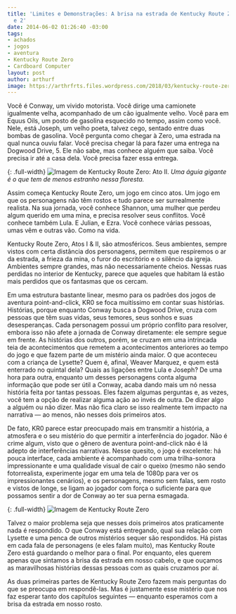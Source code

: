 ```yaml
---
title: 'Limites e Demonstrações: A brisa na estrada de Kentucky Route Zero, Atos 1
  e 2'
date: 2014-06-02 01:26:40 -03:00
tags:
- achados
- jogos
- aventura
- Kentucky Route Zero
- Cardboard Computer
layout: post
author: arthurf
image: https://arthrfrts.files.wordpress.com/2018/03/kentucky-route-zero-ato-1-672x372.jpg
---
```


Você é Conway, um vivido motorista. Você dirige uma camionete igualmente velha, acompanhado de um cão igualmente velho. Você para em Equus Oils, um posto de gasolina esquecido no tempo, assim como você. Nele, está Joseph, um velho poeta, talvez cego, sentado entre duas bombas de gasolina. Você pergunta como chegar à Zero, uma estrada na qual nunca ouviu falar. Você precisa chegar lá para fazer uma entrega na Dogwood Drive, 5. Ele não sabe, mas conhece alguém que saiba. Você precisa ir até a casa dela. Você precisa fazer essa entrega.

{: .full-width}
![Imagem de Kentucky Route Zero: Ato II.](https://arthrfrts.files.wordpress.com/2018/03/kentucky-route-zero-ato-2-1024x576.jpg)
_Uma águia gigante é o que tem de menos estranho nessa floresta._

Assim começa Kentucky Route Zero, um jogo em cinco atos. Um jogo em que os personagens não têm rostos e tudo parece ser surrealmente realista. Na sua jornada, você conhece Shannon, uma mulher que perdeu algum querido em uma mina, e precisa resolver seus conflitos. Você conhece também Lula. E Julian, e Ezra. Você conhece várias pessoas, umas vêm e outras vão. Como na vida.

Kentucky Route Zero, Atos I & II, são atmosféricos. Seus ambientes, sempre vistos com certa distância dos personagens, permitem que respiremos o ar da estrada, a frieza da mina, o furor do escritório e o silêncio da igreja. Ambientes sempre grandes, mas não necessariamente cheios. Nessas ruas perdidas no interior de Kentucky, parece que aqueles que habitam lá estão mais perdidos que os fantasmas que os cercam.

Em uma estrutura bastante linear, mesmo para os padrões dos jogos de aventura point-and-click, KR0 se foca muitíssimo em contar suas histórias. Histórias, porque enquanto Conway busca a Dogwood Drive, cruza com pessoas que têm suas vidas, seus temores, seus sonhos e suas desesperanças. Cada personagem possui um próprio conflito para resolver, embora isso não afete a jornada de Conway diretamente: ele sempre segue em frente. As histórias dos outros, porém, se cruzam em uma intrincada teia de acontecimentos que remetem a acontecimentos anteriores ao tempo do jogo e que fazem parte de um mistério ainda maior. O que aconteceu com a criança de Lysette? Quem é, afinal, Weaver Marquez, e quem está enterrado no quintal dela? Quais as ligações entre Lula e Joseph? De uma hora para outra, enquanto um desses personagens conta alguma informação que pode ser útil a Conway, acaba dando mais um nó nessa história feita por tantas pessoas. Eles fazem algumas perguntas e, as vezes, você tem a opção de realizar alguma ação ao invés de outra. De dizer algo a alguém ou não dizer. Mas não fica claro se isso realmente tem impacto na narrativa — ao menos, não nesses dois primeiros atos.

De fato, KR0 parece estar preocupado mais em transmitir a história, a atmosfera e o seu mistério do que permitir a interferência do jogador. Não é crime algum, visto que o gênero de aventura point-and-click não é lá adepto de interferências narrativas. Nesse quesito, o jogo é excelente: há pouca interface, cada ambiente é acompanhado com uma trilha-sonora impressionante e uma qualidade visual de cair o queixo (mesmo não sendo fotorrealista, experimente jogar em uma tela de 1080p para ver os impressionantes cenários), e os personagens, mesmo sem falas, sem rosto e vistos de longe, se ligam ao jogador com força o suficiente para que possamos sentir a dor de Conway ao ter sua perna esmagada.

{: .full-width}
![Imagem de Kentucky Route Zero](https://arthrfrts.files.wordpress.com/2018/03/kentucky-route-zero-ato-1-cavalos-1024x576.png)

Talvez o maior problema seja que nesses dois primeiros atos praticamente nada é respondido. O que Conway está entregando, qual sua relação com Lysette e uma penca de outros mistérios sequer são respondidos. Há pistas em cada fala de personagens (e eles falam muito), mas Kentucky Route Zero está guardando o melhor para o final. Por enquanto, eles querem apenas que sintamos a brisa da estrada em nosso cabelo, e que ouçamos as maravilhosas histórias dessas pessoas com as quais cruzamos por aí.

As duas primeiras partes de Kentucky Route Zero fazem mais perguntas do que se preocupa em respondê-las. Mas é justamente esse mistério que nos faz esperar tanto dos capítulos seguintes — enquanto esperamos com a brisa da estrada em nosso rosto.
